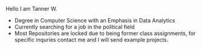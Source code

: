 Hello I am Tanner W.

- Degree in Computer Science with an Emphasis in Data Analytics
- Currently searching for a job in the political field
- Most Repositories are locked due to being former class assignments, for specific inquries contact me and I will send example projects.
